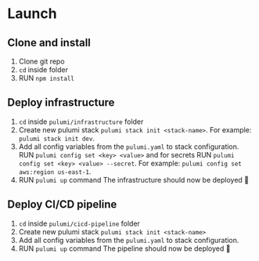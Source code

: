 # Launch
## Clone and install
1. Clone git repo
2. `cd` inside folder
3. RUN `npm install`

## Deploy infrastructure
1. `cd` inside `pulumi/infrastructure` folder
2. Create new pulumi stack `pulumi stack init <stack-name>`. For example: `pulumi stack init dev`.
3. Add all config variables from the `pulumi.yaml` to stack configuration. RUN `pulumi config set <key> <value>` and for secrets RUN `pulumi config set <key> <value> --secret`. For example: `pulumi config set aws:region us-east-1`.
4. RUN `pulumi up` command
The infrastructure should now be deployed 🎉

## Deploy CI/CD pipeline
1. `cd` inside `pulumi/cicd-pipeline` folder
2. Create new pulumi stack `pulumi stack init <stack-name>`
3. Add all config variables from the `pulumi.yaml` to stack configuration.
4. RUN `pulumi up` command
The pipeline should now be deployed 🎉
